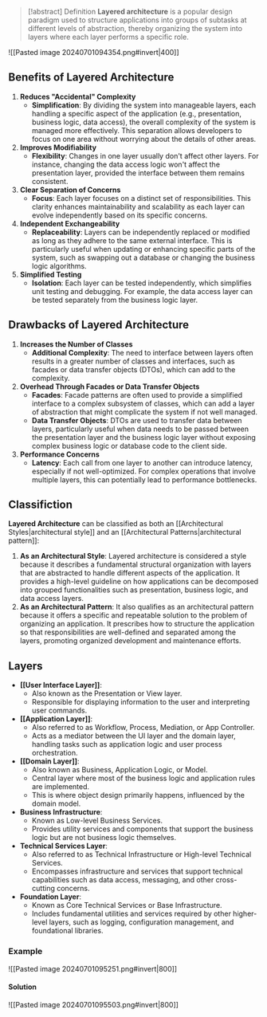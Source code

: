 > [!abstract] Definition
> **Layered architecture** is a popular design paradigm used to structure applications into groups of subtasks at different levels of abstraction, thereby organizing the system into layers where each layer performs a specific role. 

![[Pasted image 20240701094354.png#invert|400]]


## Benefits of Layered Architecture
1. **Reduces "Accidental" Complexity**
   - **Simplification**: By dividing the system into manageable layers, each handling a specific aspect of the application (e.g., presentation, business logic, data access), the overall complexity of the system is managed more effectively. This separation allows developers to focus on one area without worrying about the details of other areas.
2. **Improves Modifiability**
   - **Flexibility**: Changes in one layer usually don't affect other layers. For instance, changing the data access logic won't affect the presentation layer, provided the interface between them remains consistent.
3. **Clear Separation of Concerns**
   - **Focus**: Each layer focuses on a distinct set of responsibilities. This clarity enhances maintainability and scalability as each layer can evolve independently based on its specific concerns.
4. **Independent Exchangeability**
   - **Replaceability**: Layers can be independently replaced or modified as long as they adhere to the same external interface. This is particularly useful when updating or enhancing specific parts of the system, such as swapping out a database or changing the business logic algorithms.
5. **Simplified Testing**
   - **Isolation**: Each layer can be tested independently, which simplifies unit testing and debugging. For example, the data access layer can be tested separately from the business logic layer.
## Drawbacks of Layered Architecture
1. **Increases the Number of Classes**
   - **Additional Complexity**: The need to interface between layers often results in a greater number of classes and interfaces, such as facades or data transfer objects (DTOs), which can add to the complexity.
2. **Overhead Through Facades or Data Transfer Objects**
   - **Facades**: Facade patterns are often used to provide a simplified interface to a complex subsystem of classes, which can add a layer of abstraction that might complicate the system if not well managed.
   - **Data Transfer Objects**: DTOs are used to transfer data between layers, particularly useful when data needs to be passed between the presentation layer and the business logic layer without exposing complex business logic or database code to the client side.
3. **Performance Concerns**
   - **Latency**: Each call from one layer to another can introduce latency, especially if not well-optimized. For complex operations that involve multiple layers, this can potentially lead to performance bottlenecks.
## Classifiction
**Layered Architecture** can be classified as both an [[Architectural Styles|architectural style]] and an [[Architectural Patterns|architectural pattern]]:
1. **As an Architectural Style**: Layered architecture is considered a style because it describes a fundamental structural organization with layers that are abstracted to handle different aspects of the application. It provides a high-level guideline on how applications can be decomposed into grouped functionalities such as presentation, business logic, and data access layers.
2. **As an Architectural Pattern**: It also qualifies as an architectural pattern because it offers a specific and repeatable solution to the problem of organizing an application. It prescribes how to structure the application so that responsibilities are well-defined and separated among the layers, promoting organized development and maintenance efforts.

## Layers
- **[[User Interface Layer]]**:
    - Also known as the Presentation or View layer.
    - Responsible for displaying information to the user and interpreting user commands.
- **[[Application Layer]]**:
    - Also referred to as Workflow, Process, Mediation, or App Controller.
    - Acts as a mediator between the UI layer and the domain layer, handling tasks such as application logic and user process orchestration.
- **[[Domain Layer]]**:
    - Also known as Business, Application Logic, or Model.
    - Central layer where most of the business logic and application rules are implemented.
    - This is where object design primarily happens, influenced by the domain model.
- **Business Infrastructure**:
    - Known as Low-level Business Services.
    - Provides utility services and components that support the business logic but are not business logic themselves.
- **Technical Services Layer**:
    - Also referred to as Technical Infrastructure or High-level Technical Services.
    - Encompasses infrastructure and services that support technical capabilities such as data access, messaging, and other cross-cutting concerns.
- **Foundation Layer**:
    - Known as Core Technical Services or Base Infrastructure.
    - Includes fundamental utilities and services required by other higher-level layers, such as logging, configuration management, and foundational libraries.
### Example
![[Pasted image 20240701095251.png#invert|800]]
#### Solution
![[Pasted image 20240701095503.png#invert|800]]